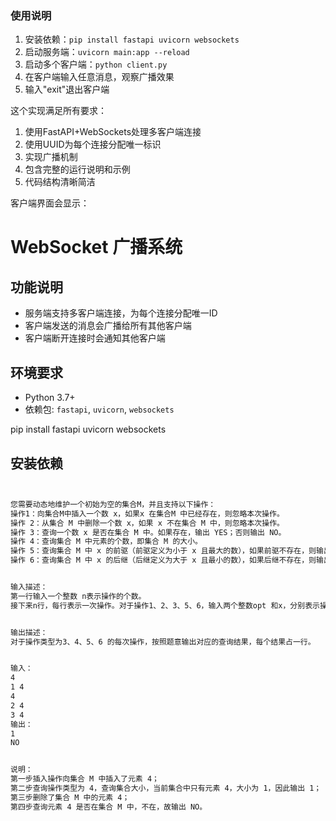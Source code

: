 
### 使用说明
1. 安装依赖：`pip install fastapi uvicorn websockets`
2. 启动服务端：`uvicorn main:app --reload` 
3. 启动多个客户端：`python client.py` 
4. 在客户端输入任意消息，观察广播效果
5. 输入"exit"退出客户端

这个实现满足所有要求：
1. 使用FastAPI+WebSockets处理多客户端连接
2. 使用UUID为每个连接分配唯一标识
3. 实现广播机制
4. 包含完整的运行说明和示例
5. 代码结构清晰简洁

客户端界面会显示：

# WebSocket 广播系统

## 功能说明
- 服务端支持多客户端连接，为每个连接分配唯一ID
- 客户端发送的消息会广播给所有其他客户端
- 客户端断开连接时会通知其他客户端

## 环境要求
- Python 3.7+
- 依赖包: `fastapi`, `uvicorn`, `websockets`

pip install fastapi uvicorn websockets


## 安装依赖
```bash


您需要动态地维护一个初始为空的集合M，并且支持以下操作：
操作1：向集合M中插入一个数 x，如果x 在集合M 中已经存在，则忽略本次操作。
操作 2：从集合 M 中删除一个数 x，如果 x 不在集合 M 中，则忽略本次操作。
操作 3：查询一个数 x 是否在集合 M 中。如果存在，输出 YES；否则输出 NO。
操作 4：查询集合 M 中元素的个数，即集合 M 的大小。
操作 5：查询集合 M 中 x 的前驱（前驱定义为小于 x 且最大的数），如果前驱不存在，则输出−1。
操作 6：查询集合 M 中 x 的后继（后继定义为大于 x 且最小的数），如果后继不存在，则输出 −1。


输入描述：
第一行输入一个整数 n表示操作的个数。
接下来n行，每行表示一次操作。对于操作1、2、3、5、6，输入两个整数opt 和x，分别表示操作类型和操作的参数；对于操作4，输入两个整数opt ，表示操作类型。


输出描述：
对于操作类型为3、4、5、6 的每次操作，按照题意输出对应的查询结果，每个结果占一行。


输入：
4
1 4
4
2 4
3 4
输出：
1
NO


说明：
第一步插入操作向集合 M 中插入了元素 4；
第二步查询操作类型为 4，查询集合大小，当前集合中只有元素 4，大小为 1，因此输出 1；
第三步删除了集合 M 中的元素 4；
第四步查询元素 4 是否在集合 M 中，不在，故输出 NO。